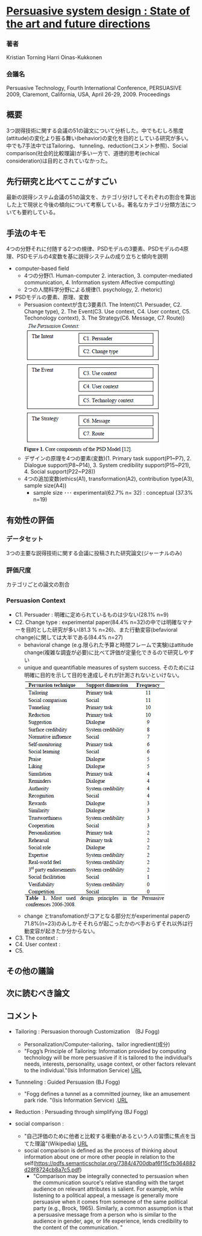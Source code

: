 # [Persuasive system design : State of the art and future directions](https://www.researchgate.net/publication/220962630_Persuasive_system_design_State_of_the_art_and_future_directions)
### 著者
Kristian Torning      Harri Oinas-Kukkonen
### 会議名
Persuasive Technology, Fourth International Conference, PERSUASIVE 2009, Claremont, California, USA, April 26-29, 2009. Proceedings

## 概要
3つ説得技術に関する会議の51の論文について分析した。中でもむしろ態度(attitude)の変化より振る舞い(behavior)の変化を目的としている研究が多い。中でも7手法中ではTailoring、 tunneling、reduction(コメント参照)、Social comparison(社会的比較理論)が多い一方で、道徳的思考(echical consideration)は目的とされていなかった。

## 先行研究と比べてここがすごい
最新の説得システム会議の51の論文を、カテゴリ分けしてそれぞれの割合を算出した上で現状と今後の傾向について考察している。著名なカテゴリ分類方法についても要約している。

## 手法のキモ
4つの分野それに付随する2つの規律、PSDモデルの3要素、PSDモデルの4原理、PSDモデルの4変数を基に説得システムの成り立ちと傾向を説明
* computer-based field
   * 4つの分野(1. Human-computer 2. interaction, 3. computer-mediated communication, 4. Information system Affective computting)
   * 2つの人間科学分野による規律(1. psychology, 2. rhetoric)
* PSDモデルの要素、原理、変数
   * Persuasion contextが含む3要素(1. The Intent(C1. Persuader, C2. Change type), 2. The Event(C3. Use context, C4. User context, C5. Techonology context), 3. The Strategy(C6. Message, C7. Route))
![contexts](https://github.com/AsaiSara/Scholar/blob/master/picture/Persuasive_system_design_contexts.png)
   * デザインの原理を4つの要素(変数)(1. Primary task support(P1~P7), 2. Dialogue support(P8~P14), 3. System credibility support(P15~P21), 4. Social support(P22~P28))
   * 4つの追加変数(ethics(A1), transformation(A2), contribution type(A3), sample size(A4))
      * sample size ･･･ experimental(62.7% n= 32) : conceptual (37.3% n=19)

## 有効性の評価
### データセット
3つの主要な説得技術に関する会議に投稿された研究論文(ジャーナルのみ)
### 評価尺度
カテゴリごとの論文の割合

### Persuasion Context
* C1. Persuader : 明確に定められているものは少ない(28.1% n=9)
* C2. Change type : experimental paper(84.4% n=32)の中では明確なマナーを目的とした研究が多い(81.3 % n=26)、また行動変容(befavioral change)に関しては大半である(84.4% n=27)
   * behavioral change (e.g.限られた予算と時間フレームで実験)はattitude change(複雑な調査が必要)に比べて評価が定量化できるので研究しやすい
   * unique and queantifiable measures of system success. そのためには明確に目的を示して目的を達成しそれが計測されないといけない。
![principles](https://github.com/AsaiSara/Scholar/blob/master/picture/Persuasive_system_design_principles.png)
   * change とtransfomationがコアとなる部分だがexperimental paperの71.8%(n=23)のみしかそそれらが起こったかのべ手おらずそれ以外は行動変容が起きたか分からない。
* C3. The context : 
* C4. User context : 
* C5. 
  


## その他の議論

## 次に読むべき論文

## コメント
* Tailoring : Persuasion thorough Customization　(BJ Fogg)
    * Personalization/Computer-tailoring、tailor ingredient(成分)　
    * "Fogg’s Principle of Tailoring:  Information provided by computing technology will be more persuasive if it is tailored to the individual’s needs, interests, personality, usage context, or other factors relevant to the individual."(Isis Information Service) [URL](http://www.isisinform.com/category/arrangement-as-persuasion/tailoring/)

* Tunnneling : Guided Persuasion (BJ Fogg)
    * "Fogg defines a tunnel as a committed journey, like an amusement park ride. "(Isis Information Service) .[URL](http://www.isisinform.com/category/arrangement-as-persuasion/tunneling/)
    
* Reduction : Persuading through simplifying (BJ Fogg)

* social comparison : 
  * "自己評価のために他者と比較する衝動があるという人の習慣に焦点を当てた理論"(Wikipedia) [URL](https://ja.wikipedia.org/wiki/%E7%A4%BE%E4%BC%9A%E7%9A%84%E6%AF%94%E8%BC%83%E7%90%86%E8%AB%96)
  * social comparison is defined as the process of thinking about information about one or more other people in relation to the self(https://pdfs.semanticscholar.org/7384/4700dbaf6f15cfb364882d28f8724cb8a7c5.pdf) 
    * "Comparison may be integrally connected to persuasion when the communication source's relative standing with the target audience on relevant attributes is salient. For example, while listening to a political appeal, a message is generally more persuasive when it comes from someone of the same political party (e.g., Brock, 1965). Similarly, a common assumption is that a persuasive message from a person who is similar to the audience in gender, age, or life experience, lends credibility to the content of the communication. "
